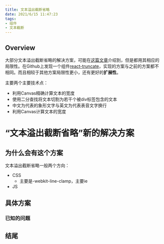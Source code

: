 ```yaml
---
title: 文本溢出截断省略
date: 2021/6/15 11:47:23
tags: 
- 组件
- 文本截断
---
```


## Overview

  大部分文本溢出截断省略的解决方案，可能在[这篇文章](https://www.zoo.team/article/text-overflow)介绍到，但是都用其相应的局限性。在Github上发现一个组件[react-truncate](https://github.com/pablosichert/react-truncate/blob/master/src/Truncate.js)，实现的方案与之前的方案都不相同。而且相较于其他方案局限性更小，还有更好的**扩展性**。

主要两个主要技术点：

- 利用Canvas精确计算文本的宽度
- 使用二分查找将文本切割为若干个被div标签包含的文本
- 中文为代表的象形文字与英文为代表表音文字换行
- 利用Canvas计算文本的宽度

# “文本溢出截断省略”新的解决方案

## 为什么会有这个方案

[](https://segmentfault.com/a/1190000020920000?utm_source=sf-similar-article)

  文本溢出截断省略一般两个方向：
  - CSS
    - 主要是-webkit-line-clamp，主要ie
  - JS

## 具体方案


### 已知的问题

## 结尾